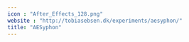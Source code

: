 ```yaml
---
icon : "After_Effects_128.png"
website : "http://tobiasebsen.dk/experiments/aesyphon/"
title: "AESyphon"
---
```

